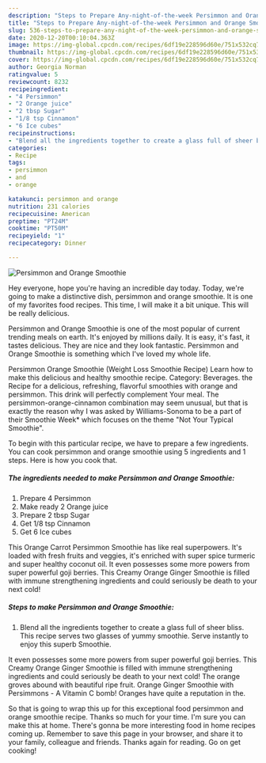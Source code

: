 ```yaml
---
description: "Steps to Prepare Any-night-of-the-week Persimmon and Orange Smoothie"
title: "Steps to Prepare Any-night-of-the-week Persimmon and Orange Smoothie"
slug: 536-steps-to-prepare-any-night-of-the-week-persimmon-and-orange-smoothie
date: 2020-12-20T00:10:04.363Z
image: https://img-global.cpcdn.com/recipes/6df19e228596d60e/751x532cq70/persimmon-and-orange-smoothie-recipe-main-photo.jpg
thumbnail: https://img-global.cpcdn.com/recipes/6df19e228596d60e/751x532cq70/persimmon-and-orange-smoothie-recipe-main-photo.jpg
cover: https://img-global.cpcdn.com/recipes/6df19e228596d60e/751x532cq70/persimmon-and-orange-smoothie-recipe-main-photo.jpg
author: Georgia Norman
ratingvalue: 5
reviewcount: 8232
recipeingredient:
- "4 Persimmon"
- "2 Orange juice"
- "2 tbsp Sugar"
- "1/8 tsp Cinnamon"
- "6 Ice cubes"
recipeinstructions:
- "Blend all the ingredients together to create a glass full of sheer bliss. This recipe serves two glasses of yummy smoothie. Serve instantly to enjoy this superb Smoothie."
categories:
- Recipe
tags:
- persimmon
- and
- orange

katakunci: persimmon and orange 
nutrition: 231 calories
recipecuisine: American
preptime: "PT24M"
cooktime: "PT50M"
recipeyield: "1"
recipecategory: Dinner

---
```



![Persimmon and Orange Smoothie](https://img-global.cpcdn.com/recipes/6df19e228596d60e/751x532cq70/persimmon-and-orange-smoothie-recipe-main-photo.jpg)

Hey everyone, hope you're having an incredible day today. Today, we're going to make a distinctive dish, persimmon and orange smoothie. It is one of my favorites food recipes. This time, I will make it a bit unique. This will be really delicious.

Persimmon and Orange Smoothie is one of the most popular of current trending meals on earth. It's enjoyed by millions daily. It is easy, it's fast, it tastes delicious. They are nice and they look fantastic. Persimmon and Orange Smoothie is something which I've loved my whole life.

Persimmon Orange Smoothie (Weight Loss Smoothie Recipe) Learn how to make this delicious and healthy smoothie recipe. Category: Beverages. the Recipe for a delicious, refreshing, flavorful smoothies with orange and persimmon. This drink will perfectly complement Your meal. The persimmon-orange-cinnamon combination may seem unusual, but that is exactly the reason why I was asked by Williams-Sonoma to be a part of their Smoothie Week* which focuses on the theme &#34;Not Your Typical Smoothie&#34;.


To begin with this particular recipe, we have to prepare a few ingredients. You can cook persimmon and orange smoothie using 5 ingredients and 1 steps. Here is how you cook that.

<!--inarticleads1-->

##### The ingredients needed to make Persimmon and Orange Smoothie:

1. Prepare 4 Persimmon
1. Make ready 2 Orange juice
1. Prepare 2 tbsp Sugar
1. Get 1/8 tsp Cinnamon
1. Get 6 Ice cubes


This Orange Carrot Persimmon Smoothie has like real superpowers. It&#39;s loaded with fresh fruits and veggies, it&#39;s enriched with super spice turmeric and super healthy coconut oil. It even possesses some more powers from super powerful goji berries. This Creamy Orange Ginger Smoothie is filled with immune strengthening ingredients and could seriously be death to your next cold! 

<!--inarticleads2-->

##### Steps to make Persimmon and Orange Smoothie:

1. Blend all the ingredients together to create a glass full of sheer bliss. This recipe serves two glasses of yummy smoothie. Serve instantly to enjoy this superb Smoothie.


It even possesses some more powers from super powerful goji berries. This Creamy Orange Ginger Smoothie is filled with immune strengthening ingredients and could seriously be death to your next cold! The orange groves abound with beautiful ripe fruit. Orange Ginger Smoothie with Persimmons - A Vitamin C bomb! Oranges have quite a reputation in the. 

So that is going to wrap this up for this exceptional food persimmon and orange smoothie recipe. Thanks so much for your time. I'm sure you can make this at home. There's gonna be more interesting food in home recipes coming up. Remember to save this page in your browser, and share it to your family, colleague and friends. Thanks again for reading. Go on get cooking!
